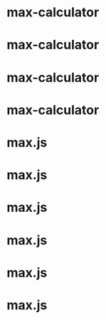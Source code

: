 # max-calculator
# max-calculator
# max-calculator
# max-calculator
# max.js
# max.js
# max.js
# max.js
# max.js
# max.js
